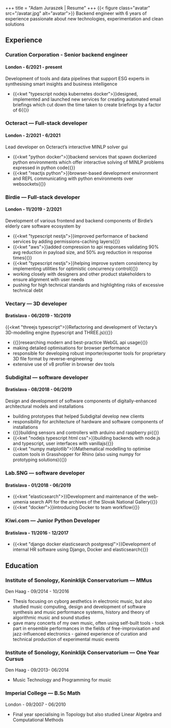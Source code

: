 +++
title = "Adam Juraszek | Resume"
+++
{{< figure class="avatar" src="/avatar.jpg" alt="avatar">}}
Backend engineer with 6 years of experience passionate about new technologies, experimentation and clean solutions

## Experience
### Curation Corporation - Senior backend engineer
#### London - 6/2021 - present
Development of tools and data pipelines that support ESG experts in synthesising smart insights and business intelligence
- {{<kwt "typescript nodejs kubernetes docker">}}designed, implemented and launched new services for creating automated email briefings which cut down the time taken to create briefings by a factor of 6{{</kwt>}}
<!-- - {{}}{{}} -->

### Octeract — Full-stack developer
#### London - 2/2021 - 6/2021 
Lead developer on Octeract’s interactive MINLP solver gui 
- {{<kwt "python docker">}}backend services that spawn dockerized python environments which offer interactive solving of MINLP problems expressed in python code{{</kwt>}}
- {{<kwt "reactjs python">}}browser-based development environment and REPL communicating with python environments over websockets{{</kwt>}}

### Birdie — Full-stack developer
#### London - 11/2019 - 2/2021
Development of various frontend and backend components of Birdie’s elderly care software ecosystem by 
- {{<kwt "typescript nestjs">}}improved performance of backend services by adding permissions-caching layers{{</kwt>}}
- {{<kwt "aws">}}added compression to api responses validating 90% avg reduction in payload size, and 50% avg reduction in response times{{</kwt>}}
- {{<kwt "typescript nestjs">}}helping improve system consistency by implementing utilities for optimistic concurrency control{{</kwt>}}
- working closely with designers and other product stakeholders to ensure alignment with user needs
- pushing for high technical standards and highlighting risks of excessive technical debt


### Vectary — 3D developer
#### Bratislava - 06/2019 - 10/2019
{{<kwt "threejs typescript">}}Refactoring and development of Vectary’s 3D-modelling engine (typescript and THREE.js){{</kwt>}}
- {{<kwt webgl>}}researching modern and best-practice WebGL api usage{{</kwt>}}
- making detailed optimisations for browser performance
- responsible for developing robust importer/exporter tools for proprietary 3D file format by reverse-engineering
- extensive use of v8 profiler in browser dev tools
### Subdigital — software developer
#### Bratislava - 08/2018 - 06/2019
Design and development of software components of digitally-enhanced architectural models and installations
- building prototypes that helped Subdigital develop new clients 
- responsibility for architecture of hardware and software components of installations
- {{<kwt hardware>}}building sensors and controllers with arduino and raspberry pi{{</kwt>}}
- {{<kwt "nodejs typescript html css">}}building backends with node.js and typescript, user interfaces with vanillajs{{</kwt>}}
- {{<kwt "numpy matplotlib">}}Mathematical modelling to optimise custom tools in Grasshopper for Rhino (also using numpy for prototyping solutions){{</kwt>}}
### Lab.SNG — software developer
#### Bratislava - 01/2018 - 06/2019
- {{<kwt "elasticsearch">}}Development and maintenance of the web-umenia search API for the archives of the Slovak National Gallery{{</kwt>}}
- {{<kwt "docker">}}introducing Docker to team workflow{{</kwt>}}
### Kiwi.com — Junior Python Developer
#### Bratislava -  11/2016 - 12/2017
- {{<kwt "django docker elasticsearch postgresql">}}Development of internal HR software using Django, Docker and elasticsearch{{</kwt>}}

## Education 
### Institute of Sonology, Koninklijk Conservatorium — MMus
Den Haag - 09/2014 - 10/2016
- Thesis focusing on cyborg aesthetics in electronic music, but also studied music computing, design and development of software synthesis and music performance systems, history and theory of algorithmic music and sound studies
- gave many concerts of my own music, often using self-built tools - took part in ensemble performances in the fields of free-improvisation and jazz-influenced electronics - gained experience of  curation and technical production of experimental music events

### Institute of Sonology, Koninklijk Conservatorium — One Year Cursus 
Den Haag - 09/2013- 06/2014
- Music Technology and Programming for music

### Imperial College — B.Sc Math
London - 09/2007 - 06/2010
- Final year specialising in Topology but also studied Linear Algebra and Computational Methods
